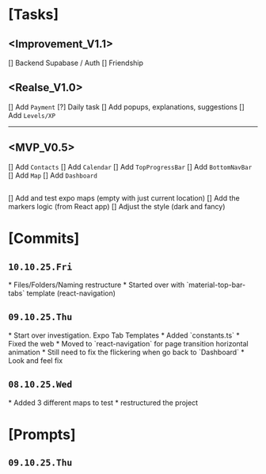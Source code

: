 # [Tasks]

## <Improvement_V1.1>
[] Backend Supabase / Auth
[] Friendship

## <Realse_V1.0>
[] Add `Payment`
[?] Daily task
[] Add popups, explanations, suggestions
[] Add `Levels/XP`

--- --- ---

## <MVP_V0.5>
[] Add `Contacts`
[] Add `Calendar`
[] Add `TopProgressBar`
[] Add `BottomNavBar`
[] Add `Map`
[] Add `Dashboard`

## <Calendar>
## <Contacts>
## <TopProgressBar>
## <BottomNavBar>

## <Map>
[] Add and test expo maps (empty with just current location)
[] Add the markers logic (from React app)
[] Adjust the style (dark and fancy)

# [Commits]

## `10.10.25.Fri`

<Map>
* Files/Folders/Naming restructure

<Map>
* Started over with `material-top-bar-tabs` template (react-navigation)

## `09.10.25.Thu`

<Map>
* Start over investigation. Expo Tab Templates

<Map>
* Added `constants.ts`
* Fixed the web

<Map>
* Moved to `react-navigation` for page transition horizontal animation
* Still need to fix the flickering when go back to `Dashboard`

<Map>
* Look and feel fix

## `08.10.25.Wed`

<Map>
* Added 3 different maps to test

<Map>
* restructured the project

# [Prompts]

## `09.10.25.Thu`